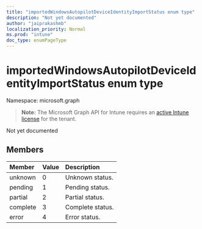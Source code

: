 ```yaml
---
title: "importedWindowsAutopilotDeviceIdentityImportStatus enum type"
description: "Not yet documented"
author: "jaiprakashmb"
localization_priority: Normal
ms.prod: "intune"
doc_type: enumPageType
---
```


# importedWindowsAutopilotDeviceIdentityImportStatus enum type

Namespace: microsoft.graph

> **Note:** The Microsoft Graph API for Intune requires an [active Intune license](https://go.microsoft.com/fwlink/?linkid=839381) for the tenant.

Not yet documented

## Members
|Member|Value|Description|
|:---|:---|:---|
|unknown|0|Unknown status.|
|pending|1|Pending status.|
|partial|2|Partial status.|
|complete|3|Complete status.|
|error|4|Error status.|
